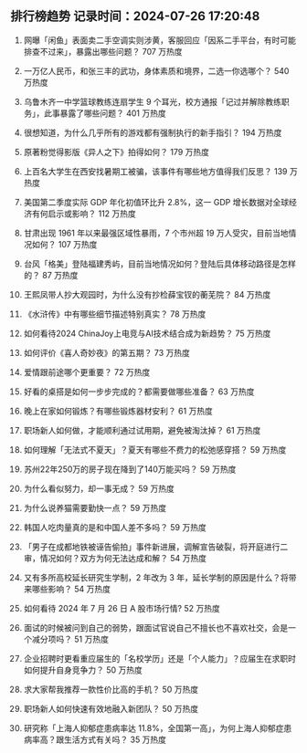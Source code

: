 
## 排行榜趋势 记录时间：2024-07-26 17:20:48
  
  1. 网曝「闲鱼」表面卖二手空调实则涉黄，客服回应「因系二手平台，有时可能排查不过来」，暴露出哪些问题？ 707 万热度
    
  2. 一万亿人民币，和张三丰的武功，身体素质和境界，二选一你选哪个？ 540 万热度
    
  3. 乌鲁木齐一中学篮球教练连扇学生 9 个耳光，校方通报「记过并解除教练职务」，此事暴露了哪些问题？ 401 万热度
    
  4. 很想知道，为什么几乎所有的游戏都有强制执行的新手指引？ 194 万热度
    
  5. 原著粉觉得影版《异人之下》拍得如何？ 179 万热度
    
  6. 上百名大学生在西安找暑期工被骗，该事件有哪些地方值得我们反思？ 139 万热度
    
  7. 美国第二季度实际 GDP 年化初值环比升 2.8%，这一 GDP 增长数据对全球经济有何启示或影响？ 112 万热度
    
  8. 甘肃出现 1961 年以来最强区域性暴雨，7 个市州超 19 万人受灾，目前当地情况如何？ 107 万热度
    
  9. 台风「格美」登陆福建秀屿，目前当地情况如何？登陆后具体移动路径是怎样的？ 87 万热度
    
  10. 王熙凤带人抄大观园时，为什么没有抄检薛宝钗的蘅芜院？ 84 万热度
    
  11. 《水浒传》中有哪些细节描述特别真实？ 78 万热度
    
  12. 如何看待2024 ChinaJoy上电竞与AI技术结合成为新趋势？ 75 万热度
    
  13. 如何评价《喜人奇妙夜》的第五期？ 73 万热度
    
  14. 爱情跟前途哪个更重要？ 72 万热度
    
  15. 好看的桌搭是如何一步步完成的？都需要做哪些准备？ 63 万热度
    
  16. 晚上在家如何锻炼？有哪些锻炼器材安利？ 61 万热度
    
  17. 职场新人如何做，才能顺利通过试用期，避免被淘汰掉？ 61 万热度
    
  18. 如何理解「无法式不夏天」？夏天有哪些不费力的松弛感穿搭？ 59 万热度
    
  19. 苏州22年250万的房子现在降到了140万能买吗？ 59 万热度
    
  20. 为什么看似努力，却一事无成？ 59 万热度
    
  21. 为什么说养猫需要勤快一点？ 59 万热度
    
  22. 韩国人吃肉量真的是和中国人差不多吗？ 59 万热度
    
  23. 「男子在成都地铁被诬告偷拍」事件新进展，调解宣告破裂，将开庭进行二审，情况如何？双方为何无法达成和解？ 54 万热度
    
  24. 又有多所高校延长研究生学制，2 年改为 3 年，延长学制的原因是什么？将带来哪些影响？ 54 万热度
    
  25. 如何看待 2024 年 7 月 26 日 A 股市场行情? 52 万热度
    
  26. 面试的时候被问到自己的弱势，跟面试官说自己不擅长也不喜欢社交，会是一个减分项吗？ 51 万热度
    
  27. 企业招聘时更看重应届生的「名校学历」还是「个人能力」？应届生在求职时如何提升自身竞争力？ 50 万热度
    
  28. 求大家帮我推荐一款性价比高的手机？ 50 万热度
    
  29. 职场新人如何快速有效地融入新团队？ 50 万热度
    
  30. 研究称「上海人抑郁症患病率达 11.8%，全国第一高」，为何上海人抑郁症患病率高？跟生活方式有关吗？ 35 万热度
    